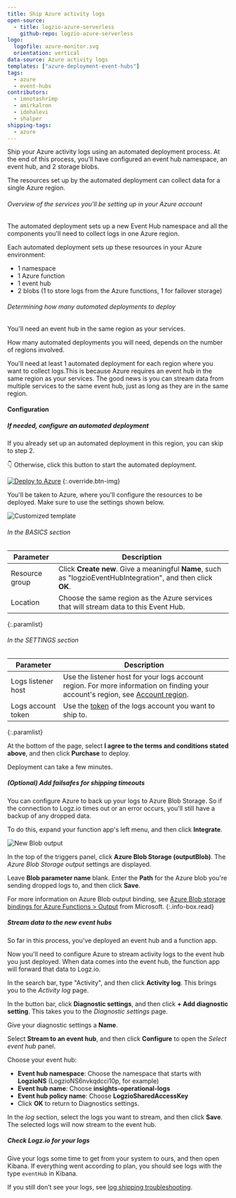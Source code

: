 ```yaml
---
title: Ship Azure activity logs
open-source:
  - title: logzio-azure-serverless
    github-repo: logzio-azure-serverless
logo:
  logofile: azure-monitor.svg
  orientation: vertical
data-source: Azure activity logs
templates: ["azure-deployment-event-hubs"]
tags:
  - azure
  - event-hubs
contributors:
  - imnotashrimp
  - amirkalron
  - idohalevi
  - shalper
shipping-tags:
  - azure
---
```


Ship your Azure activity logs using an automated deployment process.
At the end of this process, you'll have configured an event hub namespace, an event hub, and 2 storage blobs.

The resources set up by the automated deployment can collect data for a single Azure region.


###### Overview of the services you'll be setting up in your Azure account

The automated deployment sets up a new Event Hub namespace and all the components you'll need to collect logs in one Azure region.

Each automated deployment sets up these resources in your Azure environment:

* 1 namespace
* 1 Azure function
* 1 event hub
* 2 blobs (1 to store logs from the Azure functions, 1 for failover storage)

###### Determining how many automated deployments to deploy

You'll need an event hub in the same region as your services.

How many automated deployments you will need, depends on the number of regions involved.

You'll need at least 1 automated deployment for each region where you want to collect logs.This is because Azure requires an event hub in the same region as your services. The good news is you can stream data from multiple services to the same event hub, just as long as they are in the same region.

#### Configuration

<div class="tasklist">

##### If needed, configure an automated deployment

If you already set up an automated deployment in this region, you can skip to step 2.

👇 Otherwise, click this button to start the automated deployment.

[![Deploy to Azure](https://azuredeploy.net/deploybutton.png)](https://portal.azure.com/#create/Microsoft.Template/uri/https%3A%2F%2Fraw.githubusercontent.com%2Flogzio%2Flogzio-azure-serverless%2Fmaster%2Fdeployments%2Fazuredeploylogs.json)
{:.override.btn-img}

You'll be taken to Azure, where you'll configure the resources to be deployed.
Make sure to use the settings shown below.

![Customized template](https://dytvr9ot2sszz.cloudfront.net/logz-docs/azure-event-hubs/customized-template.png)

###### In the BASICS section

| Parameter | Description |
|---|---|
| Resource group | Click **Create new**. Give a meaningful **Name**, such as "logzioEventHubIntegration", and then click **OK**. |
| Location | Choose the same region as the Azure services that will stream data to this Event Hub. |
{:.paramlist}

###### In the SETTINGS section

| Parameter | Description |
|---|---|
| Logs listener host | Use the listener host for your logs account region. For more information on finding your account's region, see [Account region]({{site.baseurl}}/user-guide/accounts/account-region.html). |
| Logs account token | Use the [token](https://app.logz.io/#/dashboard/settings/general) of the logs account you want to ship to. |
{:.paramlist}

At the bottom of the page, select **I agree to the terms and conditions stated above**, and then click **Purchase** to deploy.

Deployment can take a few minutes.

##### _(Optional)_ Add failsafes for shipping timeouts

You can configure Azure to back up your logs to Azure Blob Storage.
So if the connection to Logz.io times out or an error occurs, you'll still have a backup of any dropped data.

To do this, expand your function app's left menu, and then click **Integrate**.

![New Blob output](https://dytvr9ot2sszz.cloudfront.net/logz-docs/azure-event-hubs/azure-blob-storage-outputblob.png)

In the top of the triggers panel, click **Azure Blob Storage (outputBlob)**.
The _Azure Blob Storage output_ settings are displayed.

Leave **Blob parameter name** blank.
Enter the **Path** for the Azure blob you're sending dropped logs to, and then click **Save**.


<!-- info-box-start:info -->
For more information on Azure Blob output binding, see [Azure Blob storage bindings for Azure Functions > Output](https://docs.microsoft.com/en-us/azure/azure-functions/functions-bindings-storage-blob#output) from Microsoft.
{:.info-box.read}
<!-- info-box-end -->

##### Stream data to the new event hubs

So far in this process, you've deployed an event hub and a function app.

Now you'll need to configure Azure to stream activity logs to the event hub you just deployed.
When data comes into the event hub, the function app will forward that data to Logz.io.

In the search bar, type "Activity", and then click **Activity log**.
This brings you to the _Activity log_ page.

In the button bar, click **Diagnostic settings**, and then click **+ Add diagnostic setting**.
This takes you to the _Diagnostic settings_ page.

Give your diagnostic settings a **Name**.

Select **Stream to an event hub**, and then click **Configure** to open the _Select event hub_ panel.

Choose your event hub:

* **Event hub namespace**: Choose the namespace that starts with **LogzioNS** (LogzioNS6nvkqdcci10p, for example)
* **Event hub name**: Choose **insights-operational-logs**
* **Event hub policy name**: Choose **LogzioSharedAccessKey**
* Click **OK** to return to Diagnostics settings.

In the _log_ section, select the logs you want to stream, and then click **Save**.
The selected logs will now stream to the event hub.

##### Check Logz.io for your logs

Give your logs some time to get from your system to ours, and then open Kibana.
If everything went according to plan, you should see logs with the type `eventHub` in Kibana.

If you still don’t see your logs, see [log shipping troubleshooting](https://docs.logz.io/user-guide/log-shipping/log-shipping-troubleshooting.html).

</div>
